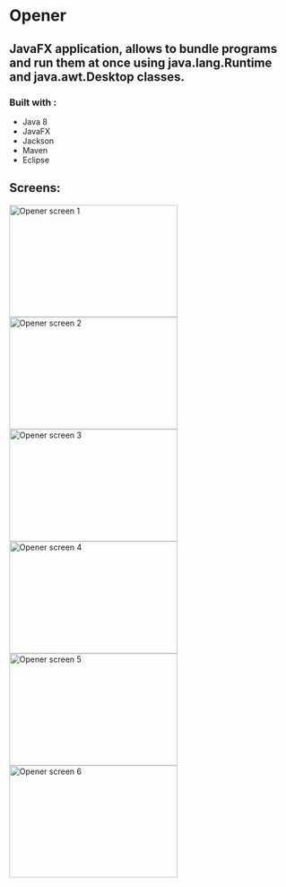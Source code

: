 # Opener
## JavaFX application, allows to bundle programs and run them at once using java.lang.Runtime and java.awt.Desktop classes.

### Built with : 
* Java 8
* JavaFX
* Jackson
* Maven
* Eclipse

## Screens:
<img src="https://i.imgur.com/Q5Xmb33.jpg" alt="Opener screen 1" height="200" width="300">

<img src="https://i.imgur.com/jBlBZ2L.jpg" alt="Opener screen 2" height="200" width="300">

<img src="https://i.imgur.com/SCK2psL.jpg" alt="Opener screen 3" height="200" width="300">

<img src="https://i.imgur.com/36Trp11.jpg" alt="Opener screen 4" height="200" width="300">

<img src="https://i.imgur.com/QjVhYb1.jpg" alt="Opener screen 5" height="200" width="300">

<img src="https://i.imgur.com/RYLgiO3.jpg" alt="Opener screen 6" height="200" width="300">